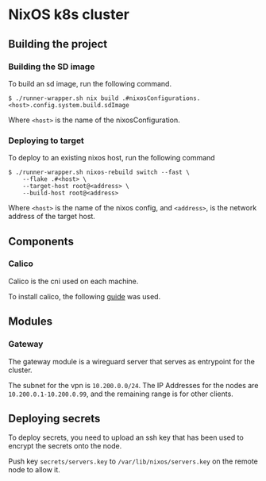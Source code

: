 # NixOS k8s cluster

## Building the project

### Building the SD image

To build an sd image, run the following command.

```shell
$ ./runner-wrapper.sh nix build .#nixosConfigurations.<host>.config.system.build.sdImage
```

Where `<host>` is the name of the nixosConfiguration.

### Deploying to target

To deploy to an existing nixos host, run the following command

```shell
$ ./runner-wrapper.sh nixos-rebuild switch --fast \
    --flake .#<host> \
    --target-host root@<address> \
    --build-host root@<address>
```

Where `<host>` is the name of the nixos config, and `<address>`, is the network address of the target host.

## Components

### Calico

Calico is the cni used on each machine.

To install calico, the following [guide](https://docs.tigera.io/calico/latest/getting-started/bare-metal/installation/binary)
was used.

## Modules

### Gateway

The gateway module is a wireguard server that serves as
entrypoint for the cluster.

The subnet for the vpn is `10.200.0.0/24`.
The IP Addresses for the nodes are
`10.200.0.1-10.200.0.99`, and the remaining range
is for other clients.

## Deploying secrets

To deploy secrets, you need to upload an ssh key that has been used to encrypt
the secrets onto the node.

Push key `secrets/servers.key` to `/var/lib/nixos/servers.key` on the remote
node to allow it.
